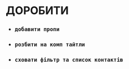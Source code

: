 # ДОРОБИТИ

- ### `добавити пропи`
- ### `розбити на комп тайтли`
- ### `сховати фільтр та список контактів`
